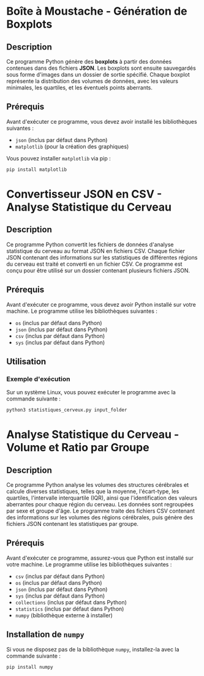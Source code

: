 # Boîte à Moustache - Génération de Boxplots

## Description
Ce programme Python génère des **boxplots** à partir des données contenues dans des fichiers **JSON**. Les boxplots sont ensuite sauvegardés sous forme d'images dans un dossier de sortie spécifié. Chaque boxplot représente la distribution des volumes de données, avec les valeurs minimales, les quartiles, et les éventuels points aberrants.

## Prérequis
Avant d'exécuter ce programme, vous devez avoir installé les bibliothèques suivantes :

- `json` (inclus par défaut dans Python)
- `matplotlib` (pour la création des graphiques)

Vous pouvez installer `matplotlib` via pip :

```bash
pip install matplotlib
```
# Convertisseur JSON en CSV - Analyse Statistique du Cerveau

## Description
Ce programme Python convertit les fichiers de données d'analyse statistique du cerveau au format JSON en fichiers CSV. Chaque fichier JSON contenant des informations sur les statistiques de différentes régions du cerveau est traité et converti en un fichier CSV. Ce programme est conçu pour être utilisé sur un dossier contenant plusieurs fichiers JSON.

## Prérequis
Avant d'exécuter ce programme, vous devez avoir Python installé sur votre machine. Le programme utilise les bibliothèques suivantes :

- `os` (inclus par défaut dans Python)
- `json` (inclus par défaut dans Python)
- `csv` (inclus par défaut dans Python)
- `sys` (inclus par défaut dans Python)

## Utilisation

### Exemple d'exécution
Sur un système Linux, vous pouvez exécuter le programme avec la commande suivante :

```bash
python3 statistiques_cerveux.py input_folder
```
# Analyse Statistique du Cerveau - Volume et Ratio par Groupe

## Description
Ce programme Python analyse les volumes des structures cérébrales et calcule diverses statistiques, telles que la moyenne, l'écart-type, les quartiles, l'intervalle interquartile (IQR), ainsi que l'identification des valeurs aberrantes pour chaque région du cerveau. Les données sont regroupées par sexe et groupe d'âge. Le programme traite des fichiers CSV contenant des informations sur les volumes des régions cérébrales, puis génère des fichiers JSON contenant les statistiques par groupe.

## Prérequis
Avant d'exécuter ce programme, assurez-vous que Python est installé sur votre machine. Le programme utilise les bibliothèques suivantes :

- `csv` (inclus par défaut dans Python)
- `os` (inclus par défaut dans Python)
- `json` (inclus par défaut dans Python)
- `sys` (inclus par défaut dans Python)
- `collections` (inclus par défaut dans Python)
- `statistics` (inclus par défaut dans Python)
- `numpy` (bibliothèque externe à installer)

## Installation de `numpy`
Si vous ne disposez pas de la bibliothèque `numpy`, installez-la avec la commande suivante :

```bash
pip install numpy
